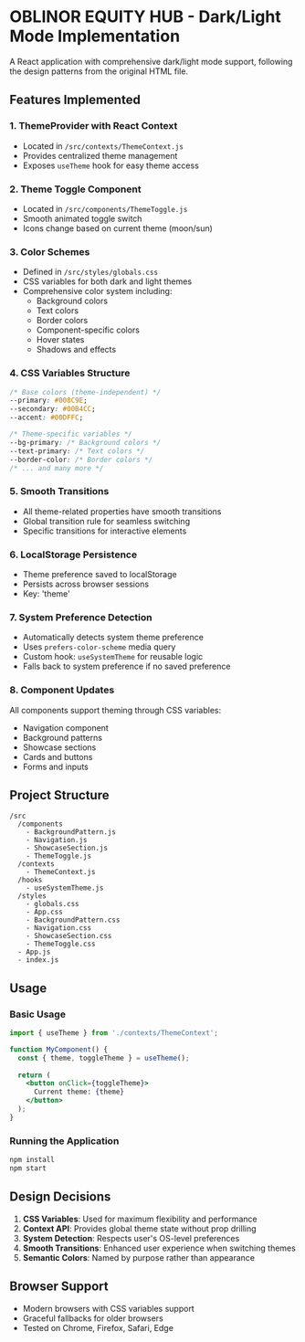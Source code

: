 # OBLINOR EQUITY HUB - Dark/Light Mode Implementation

A React application with comprehensive dark/light mode support, following the design patterns from the original HTML file.

## Features Implemented

### 1. ThemeProvider with React Context
- Located in `/src/contexts/ThemeContext.js`
- Provides centralized theme management
- Exposes `useTheme` hook for easy theme access

### 2. Theme Toggle Component
- Located in `/src/components/ThemeToggle.js`
- Smooth animated toggle switch
- Icons change based on current theme (moon/sun)

### 3. Color Schemes
- Defined in `/src/styles/globals.css`
- CSS variables for both dark and light themes
- Comprehensive color system including:
  - Background colors
  - Text colors
  - Border colors
  - Component-specific colors
  - Hover states
  - Shadows and effects

### 4. CSS Variables Structure
```css
/* Base colors (theme-independent) */
--primary: #008C9E;
--secondary: #00B4CC;
--accent: #00DFFC;

/* Theme-specific variables */
--bg-primary: /* Background colors */
--text-primary: /* Text colors */
--border-color: /* Border colors */
/* ... and many more */
```

### 5. Smooth Transitions
- All theme-related properties have smooth transitions
- Global transition rule for seamless switching
- Specific transitions for interactive elements

### 6. LocalStorage Persistence
- Theme preference saved to localStorage
- Persists across browser sessions
- Key: 'theme'

### 7. System Preference Detection
- Automatically detects system theme preference
- Uses `prefers-color-scheme` media query
- Custom hook: `useSystemTheme` for reusable logic
- Falls back to system preference if no saved preference

### 8. Component Updates
All components support theming through CSS variables:
- Navigation component
- Background patterns
- Showcase sections
- Cards and buttons
- Forms and inputs

## Project Structure
```
/src
  /components
    - BackgroundPattern.js
    - Navigation.js
    - ShowcaseSection.js
    - ThemeToggle.js
  /contexts
    - ThemeContext.js
  /hooks
    - useSystemTheme.js
  /styles
    - globals.css
    - App.css
    - BackgroundPattern.css
    - Navigation.css
    - ShowcaseSection.css
    - ThemeToggle.css
  - App.js
  - index.js
```

## Usage

### Basic Usage
```jsx
import { useTheme } from './contexts/ThemeContext';

function MyComponent() {
  const { theme, toggleTheme } = useTheme();
  
  return (
    <button onClick={toggleTheme}>
      Current theme: {theme}
    </button>
  );
}
```

### Running the Application
```bash
npm install
npm start
```

## Design Decisions

1. **CSS Variables**: Used for maximum flexibility and performance
2. **Context API**: Provides global theme state without prop drilling
3. **System Detection**: Respects user's OS-level preferences
4. **Smooth Transitions**: Enhanced user experience when switching themes
5. **Semantic Colors**: Named by purpose rather than appearance

## Browser Support
- Modern browsers with CSS variables support
- Graceful fallbacks for older browsers
- Tested on Chrome, Firefox, Safari, Edge